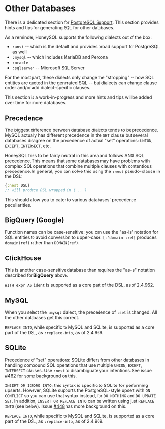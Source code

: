 # Other Databases

There is a dedicated section for [PostgreSQL Support](postgres.md).
This section provides hints and tips for generating SQL for other
databases.

As a reminder, HoneySQL supports the following dialects out of the box:
* `:ansi` -- which is the default and provides broad support for PostgreSQL as well
* `:mysql` -- which includes MariaDB and Percona
* `:oracle`
* `:sqlserver` -- Microsoft SQL Server

For the most part, these dialects only change the "stropping" --
how SQL entities are quoted in the generated SQL -- but dialects
can change clause order and/or add dialect-specific clauses.

This section is a work-in-progress and more hints and tips will be
added over time for more databases.

## Precedence

The biggest difference between database dialects tends to be
precedence. MySQL actually has different precedence in the `SET`
clause but several databases disagree on the precedence of actual
"set" operations: `UNION`, `EXCEPT`, `INTERSECT`, etc.

HoneySQL tries to be fairly neutral in this area and follows ANSI SQL
precedence. This means that some databases may have problems with
complex SQL operations that combine multiple clauses with contentious
precedence. In general, you can solve this using the `:nest`
pseudo-clause in the DSL:

<!-- :test-doc-blocks/skip -->
```clojure
{:nest DSL}
;; will produce DSL wrapped in ( .. )
```

This should allow you to cater to various databases' precedence
peculiarities.

## BigQuery (Google)

Function names can be case-sensitive: you can use the "as-is" notation
for SQL entities to avoid conversion to upper-case: `[:'domain :ref]`
produces `domain(ref)` rather than `DOMAIN(ref)`.

## ClickHouse

This is another case-sensitive database than requires the "as-is"
notation described for **BigQuery** above.

`WITH expr AS ident` is supported as a core part of the DSL,
as of 2.4.962.

## MySQL

When you select the `:mysql` dialect, the precedence of `:set` is
changed. All the other databases get this correct.

`REPLACE INTO`, while specific to MySQL and SQLite, is supported as
a core part of the DSL, as `:replace-into`, as of 2.4.969.

## SQLite

Precedence of "set" operations: SQLite differs from other databases
in handling compound SQL operations that use multiple `UNION`,
`EXCEPT`, `INTERSECT` clauses. Use `:nest` to disambiguate your
intentions.
See issue [#462](https://github.com/seancorfield/honeysql/issues/462)
for some background on this.

`INSERT OR IGNORE INTO`: this syntax is specific to SQLite for
performing upserts. However, SQLite supports the PostgreSQL-style
upsert with `ON CONFLICT` so you can use that syntax instead, for
`DO NOTHING` and `DO UPDATE SET`. In addition,
`INSERT OR REPLACE INTO` can be written using just `REPLACE INTO`
(see below).
Issue [#448](https://github.com/seancorfield/honeysql/issues/448)
has more background on this.

`REPLACE INTO`, while specific to MySQL and SQLite, is supported as
a core part of the DSL, as `:replace-into`, as of 2.4.969.
